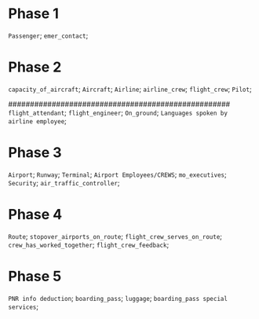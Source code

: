 # Phase 1

`Passenger`;
`emer_contact`;

# ####################################################
# Phase 2

`capacity_of_aircraft`;
`Aircraft`;
`Airline`;
`airline_crew`;
`flight_crew`;
`Pilot`;

###################################################
`flight_attendant`;
`flight_engineer`;
`On_ground`;
`Languages spoken by airline employee`;



# ####################################################
# Phase 3


`Airport`;
`Runway`;
`Terminal`;
`Airport Employees/CREWS`;
`mo_executives`;
`Security`;
`air_traffic_controller`;

# ####################################################
# Phase 4

`Route`;
`stopover_airports_on_route`;
`flight_crew_serves_on_route`;
`crew_has_worked_together`;
`flight_crew_feedback`;

# ####################################################
# Phase 5

`PNR info deduction`;
`boarding_pass`;
`luggage`;
`boarding_pass special services`;
